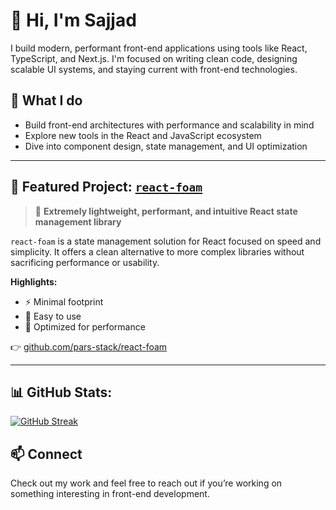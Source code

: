 # 👋 Hi, I'm Sajjad

I build modern, performant front-end applications using tools like React, TypeScript, and Next.js. I'm focused on writing clean code, designing scalable UI systems, and staying current with front-end technologies.

## 🚀 What I do

* Build front-end architectures with performance and scalability in mind
* Explore new tools in the React and JavaScript ecosystem
* Dive into component design, state management, and UI optimization

---

## 🧪 Featured Project: [`react-foam`](https://github.com/pars-stack/react-foam)

> 🫧 **Extremely lightweight, performant, and intuitive React state management library**

`react-foam` is a state management solution for React focused on speed and simplicity.
It offers a clean alternative to more complex libraries without sacrificing performance or usability.

**Highlights:**

* ⚡️ Minimal footprint
* 🧠 Easy to use
* 🚀 Optimized for performance

👉 [github.com/pars-stack/react-foam](https://github.com/pars-stack/react-foam)

---

## 📊 GitHub Stats:
<!--![](https://github-readme-stats.vercel.app/api?username=maleki-dev&theme=dark&hide_border=false&include_all_commits=false&count_private=true)<br/>-->
[![GitHub Streak](https://github-readme-streak-stats.herokuapp.com?user=maleki-dev&theme=transparent)](https://git.io/streak-stats)
<!--![](https://github-readme-stats.vercel.app/api/top-langs/?username=maleki-dev&theme=dark&hide_border=false&include_all_commits=false&count_private=true&layout=compact)-->

## 📫 Connect

Check out my work and feel free to reach out if you’re working on something interesting in front-end development.
